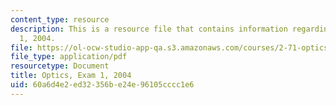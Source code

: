 ```yaml
---
content_type: resource
description: This is a resource file that contains information regarding optics exam
  1, 2004.
file: https://ol-ocw-studio-app-qa.s3.amazonaws.com/courses/2-71-optics-spring-2014/60a6d4e2ed32356be24e96105cccc1e6_MIT2_71S14_f04_quiz1.pdf
file_type: application/pdf
resourcetype: Document
title: Optics, Exam 1, 2004
uid: 60a6d4e2-ed32-356b-e24e-96105cccc1e6
---
```

